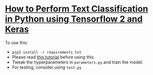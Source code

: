 # [How to Perform Text Classification in Python using Tensorflow 2 and Keras](https://www.thepythoncode.com/article/text-classification-using-tensorflow-2-and-keras-in-python)
To use this:
- `pip3 install -r requirements.txt`
- Please read [this tutorial](https://www.thepythoncode.com/article/text-classification-using-tensorflow-2-and-keras-in-python) before using this.
- Tweak the hyperparameters in `parameters.py` and train the model.
- For testing, consider using `test.py`